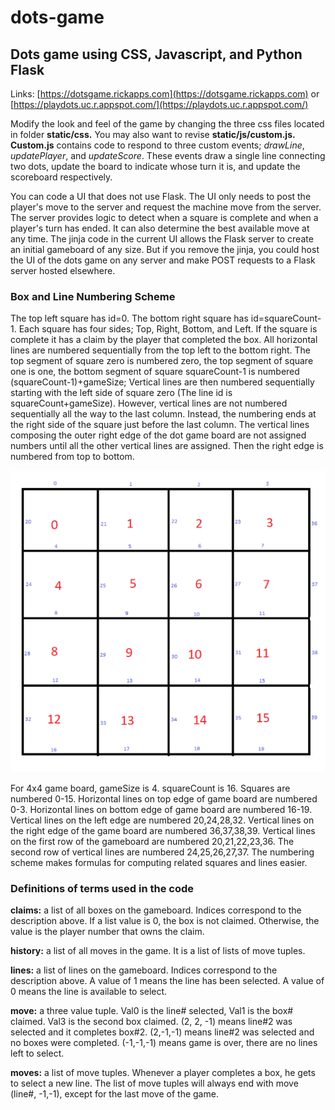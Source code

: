 # dots-game
## Dots game using CSS, Javascript, and Python Flask

Links: [https://dotsgame.rickapps.com](https://dotsgame.rickapps.com) or [https://playdots.uc.r.appspot.com/](https://playdots.uc.r.appspot.com/)

Modify the look and feel of the game by changing the three css files located in folder **static/css.** You may also want to revise **static/js/custom.js. Custom.js** contains code to respond to three custom events; *drawLine*, *updatePlayer*, and *updateScore*. These events draw a single line connecting two dots, update the board to indicate whose turn it is, and update the scoreboard respectively. 

You can code a UI that does not use Flask. The UI only needs to post the player's move to the server and request the machine move from the server. The server provides logic to detect when a square is complete and when a player's turn has ended. It can also determine the best available move at any time. The jinja code in the current UI allows the Flask server to create an initial gameboard of any size. But if you remove the jinja, you could host the UI of the dots game on any server and make POST requests to a Flask server hosted elsewhere.

### Box and Line Numbering Scheme
 
The top left square has id=0. The bottom right square has id=squareCount-1. Each square has four sides; Top, Right, Bottom, and Left. If the square is complete it has a claim by the player that completed the box. All horizontal lines are numbered sequentially from the top left to the bottom right. The top segment of square zero is numbered zero, the top segment of square one is one, the bottom segment of square squareCount-1 is numbered (squareCount-1)+gameSize; Vertical lines are then numbered sequentially starting with the left side of square zero (The line id is squareCount+gameSize). However, vertical lines are not numbered sequentially all the way to the last column. Instead, the numbering ends at the right side of the square just before the last column. The vertical lines composing the outer right edge of the dot game board are not assigned numbers until all the other vertical lines are assigned. Then the right edge is numbered from top to bottom. 

![Example 4x4 game](static/img/DotNumbering2.png)

For 4x4 game board, gameSize is 4. squareCount is 16. Squares are numbered 0-15. Horizontal lines on top edge of game board are numbered 0-3. Horizontal lines on bottom edge of game board are numbered 16-19. Vertical lines on the left edge are numbered 20,24,28,32. Vertical lines on the right edge of the game board are numbered 36,37,38,39. Vertical lines on the first row of the gameboard are numbered 20,21,22,23,36. The second row of vertical lines are numbered 24,25,26,27,37. The numbering scheme makes formulas for computing related squares and lines easier.

### Definitions of terms used in the code

**claims:** a list of all boxes on the gameboard. Indices correspond to the description above. If a list value is 0, the box is not claimed. Otherwise, the value is the player number that owns the claim.

**history:** a list of all moves in the game. It is a list of lists of move tuples. 

**lines:** a list of lines on the gameboard. Indices correspond to the description above. A value of 1 means the line has been selected. A value of 0 means the line is available to select.

**move:** a three value tuple. Val0 is the line# selected, Val1 is the box# claimed. Val3 is the second box claimed. (2, 2, -1) means line#2 was selected and it completes box#2. (2,-1,-1) means line#2 was selected and no boxes were completed. (-1,-1,-1) means game is over, there are no lines left to select.

**moves:** a list of move tuples. Whenever a player completes a box, he gets to select a new line. The list of move tuples will always end with move (line#, -1,-1), except for the last move of the game.




